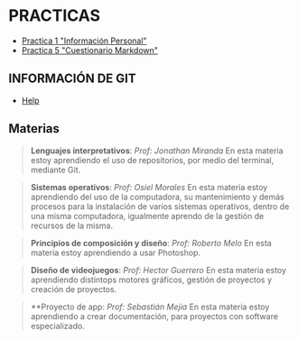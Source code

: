 # PRACTICAS

- [Practica 1 "Información Personal"](./VictorChavarria-Practices/Practices/practica-1/practica-1.md)
- [Practica 5 "Cuestionario Markdown"](./VictorChavarria-Practices/Practices/practica-5/practica-5.md)

## INFORMACIÓN DE GIT

- [Help](./Git-Help/Git-Help.md)

## Materias

> **Lenguajes interpretativos**: _Prof: Jonathan Miranda_ En esta materia estoy aprendiendo el uso de repositorios, por medio del terminal, mediante Git.

> **Sistemas operativos**: _Prof: Osiel Morales_ En esta materia estoy aprendiendo del uso de la computadora, su mantenimiento y demás procesos para la instalación de varios sistemas operativos, dentro de una misma computadora, igualmente aprendo de la gestión de recursos de la misma.

> **Principios de composición y diseño**: _Prof: Roberto Melo_ En esta materia estoy aprendiendo a usar Photoshop.

> **Diseño de videojuegos**: _Prof: Hector Guerrero_ En esta materia estoy aprendiendo distintops motores gráficos, gestión de proyectos y creación de proyectos.

> **Proyecto de app: _Prof: Sebastián Mejia_ En esta materia estoy aprendiendo a crear documentación, para proyectos con software especializado.